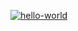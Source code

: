 [![hello-world](https://github.com/SergeyEn/hexlet_actions_git/actions/workflows/first_actions.yml/badge.svg)](https://github.com/SergeyEn/hexlet_actions_git/actions/workflows/first_actions.yml)
